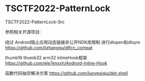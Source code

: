 # TSCTF2022-PatternLock
TSCTF2022-PatternLock-Src

参照相关开源项目:

绕过 Android阻止应用动态链接非公开NDK库限制 进行dlopen和dlsym
https://github.com/lizhangqu/dlfcn_compat

thumb16 thumb32 arm32 inlineHook框架
https://github.com/ele7enxxh/Android-Inline-Hook

函数代码抽空解决方案
https://github.com/luoyesiqiu/dpt-shell
